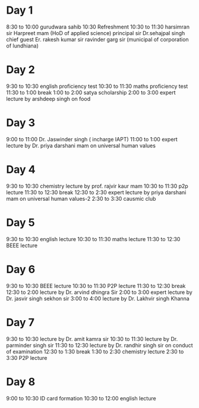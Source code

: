 # Day 1
 8:30 to 10:00 gurudwara sahib
 10:30 Refreshment
 10:30 to 11:30 harsimran sir
 Harpreet mam (HoD of applied science) 
 principal sir Dr.sehajpal singh
 chief guest Er. rakesh kumar sir
ravinder garg sir (municipal of corporation of lundhiana) 
# Day 2
9:30 to 10:30 english proficiency test
10:30 to 11:30 maths proficiency test
11:30 to 1:00 break
1:00 to 2:00 satya scholarship
2:00 to 3:00 expert lecture by arshdeep singh on food
# Day 3
9:00 to 11:00 Dr. Jaswinder singh ( incharge IAPT) 
11:00 to 1:00 expert lecture by Dr. priya darshani mam on universal human values
# Day 4
9:30 to 10:30 chemistry lecture by prof. rajvir kaur mam
10:30 to 11:30 p2p lecture
11:30 to 12:30 break
12:30 to 2:30 expert lecture by priya darshani mam on universal human values-2
2:30 to 3:30 causmic club
# Day 5
9:30 to 10:30 english lecture
10:30 to 11:30 maths lecture
11:30 to 12:30 BEEE lecture
# Day 6
9:30 to 10:30 BEEE lecture
10:30 to 11:30 P2P lecture
11:30 to 12:30 break
12:30 to 2:00 lecture by Dr. arvind dhingra Sir
2:00 to 3:00 expert lecture by Dr. jasvir singh sekhon sir
3:00 to 4:00 lecture by Dr. Lakhvir singh Khanna
# Day 7 
9:30 to 10:30 lecture by Dr. amit kamra sir
10:30 to 11:30 lecture by Dr. parminder singh sir
11:30 to 12:30 lecture by Dr. randhir singh sir on conduct of examination
12:30 to 1:30 break
1:30 to 2:30 chemistry lecture
2:30 to 3:30 P2P lecture
# Day 8
9:00 to 10:30 ID card formation
10:30 to 12:00 english lecture
